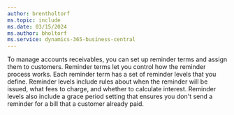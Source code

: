 ```yaml
---
author: brentholtorf
ms.topic: include
ms.date: 03/15/2024
ms.author: bholtorf
ms.service: dynamics-365-business-central
---
```

To manage accounts receivables, you can set up reminder terms and assign them to customers. Reminder terms let you control how the reminder process works. Each reminder term has a set of reminder levels that you define. Reminder levels include rules about when the reminder will be issued, what fees to charge, and whether to calculate interest. Reminder levels also include a grace period setting that ensures you don't send a reminder for a bill that a customer already paid.
